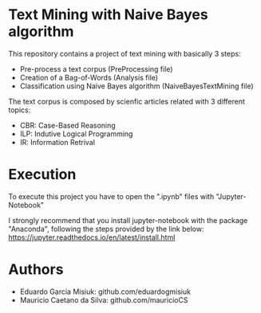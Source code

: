 # Text Mining with Naive Bayes algorithm
This repository contains a project of text mining with basically 3 steps:
- Pre-process a text corpus (PreProcessing file)
- Creation of a Bag-of-Words (Analysis file)
- Classification using Naive Bayes algorithm (NaiveBayesTextMining file)

The text corpus is composed by scienfic articles related with 3 different topics:
- CBR: Case-Based Reasoning 
- ILP: Indutive Logical Programming
- IR: Information Retrival

# Execution
To execute this project you have to open the ".ipynb" files with "Jupyter-Notebook"

I strongly recommend that you install jupyter-notebook with the package "Anaconda", following the steps provided by the link below:
https://jupyter.readthedocs.io/en/latest/install.html

# Authors
- Eduardo Garcia Misiuk: github.com/eduardogmisiuk
- Mauricio Caetano da Silva: github.com/mauricioCS
